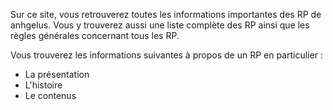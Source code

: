 Sur ce site, vous retrouverez toutes les informations importantes des RP de anhgelus.
Vous y trouverez aussi une liste complète des RP ainsi que les règles générales concernant tous les RP.

Vous trouverez les informations suivantes à propos de un RP en particulier :
- La présentation
- L'histoire
- Le contenus
